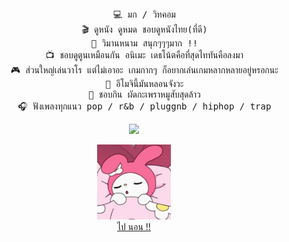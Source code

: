 <div align="center">
<!-- <img src="https://github.com/copynekoo/copynekoo/blob/main/assets/lain.jpg?raw=true" width="40%" align="right" /> -->
<br><br>
<pre>
    💻 มก / วิทคอม
    🎬 ดูหนัง ดูหมด ชอบดูหนังไทย(ที่ดี)
    🌳 วิมานหนาม สนุกๆๆๆมาก !!
    📺 ชอบดูตูนเหมือนกัน อนิเมะ เดธโน้ตคือที่สุดไททันคือลงมา
    🎮 ส่วนใหญ่เล่นวาโร แต่ไม่เอาอะ เกมกากๆ ก็อยากเล่นเกมหลากหลายอยู่หรอกนะ
    🤡 อีโมจินี้มันหลอนจังวะ
    🍴 ชอบกิน ผัดกะเพราหมูสับสุดล้าว
    🎧 ฟังเพลงทุกแนว pop / r&b / pluggnb / hiphop / trap
</pre>
    
[![](https://img.shields.io/badge/BNK48-CD95C4)](https://www.tiktok.com/@l.bnk48official/video/7407841164709170439)
<div class="image-container">
  <a href="https://www.youtube.com/watch?v=CHhh5CbVV14" target="_blank">
    <img src="https://github.com/copynekoo/copynekoo/blob/main/assets/mymelody_sleep.jpg?raw=true" height="120" class="image" />
    <div class="bnklabel">ไป นอน !!</div>
  </a>
</div>

</div>

